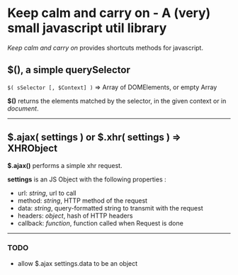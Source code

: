 # Keep calm and carry on - A (very) small javascript util library

*Keep calm and carry on* provides shortcuts methods for javascript.

## $(), a simple querySelector

`$( sSelector [, $Context] )` => Array of DOMElements, or empty Array

**$()** returns the elements matched by the selector, in the given context or in *document*.

* * *

## $.ajax( settings ) or $.xhr( settings ) => XHRObject

**$.ajax()** performs a simple xhr request.

**settings** is an JS Object with the following properties :
* url: *string*, url to call
* method: *string*, HTTP method of the request
* data: *string*, query-formatted string to transmit with the request
* headers: *object*, hash of HTTP headers
* callback: *function*, function called when Request is done

* * *

### TODO

* allow $.ajax settings.data to be an object

